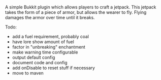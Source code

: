 A simple Bukkit plugin which allows players to craft a jetpack. This jetpack takes the form of a piece of armor, but allows the wearer to fly. Flying damages the armor over time until it breaks.

Todo:
- add a fuel requirement, probably coal
- have lore show amount of fuel
- factor in "unbreaking" enchantment
- make warning time configurable
- output default config
- document code and config
- add onDisable to reset stuff if necessary
- move to maven
